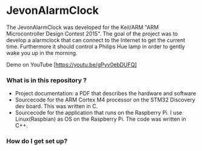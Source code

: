# JevonAlarmClock #

The JevonAlarmClock was developed for the Keil/ARM "ARM Microcontroller Design Contest 2015".
The goal of the project was to develop a alarmclock that can connect to the Internet to get the current time. Furthermore it should control a Philips Hue lamp in order to gently wake you up in the morning.

Demo on YouTube [https://youtu.be/gPyv0ebDUFQ]

### What is in this repository ? ###

* Project documentation: a PDF that describes the hardware and software
* Sourcecode for the ARM Cortex M4 processor on the STM32 Discovery dev board. This was written in C.
* Sourcecode for the application that runs on the Raspberry Pi. I use Linux(Raspbian) as OS on the Raspberry Pi. The code was written in C++. 

### How do I get set up? ###